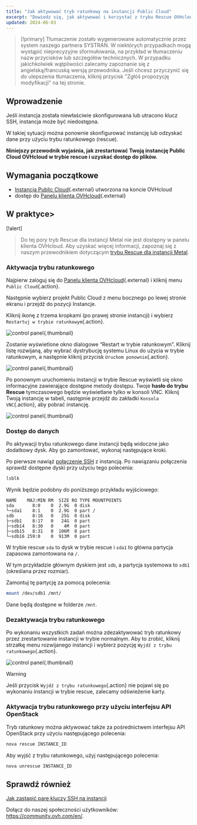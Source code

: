 ```yaml
---
title: "Jak aktywować tryb ratunkowy na instancji Public Cloud"
excerpt: "Dowiedz się, jak aktywować i korzystać z trybu Rescue OVHcloud w Twojej instancji Public Cloud"
updated: 2024-06-03
---
```


> [!primary]
> Tłumaczenie zostało wygenerowane automatycznie przez system naszego partnera SYSTRAN. W niektórych przypadkach mogą wystąpić nieprecyzyjne sformułowania, na przykład w tłumaczeniu nazw przycisków lub szczegółów technicznych. W przypadku jakichkolwiek wątpliwości zalecamy zapoznanie się z angielską/francuską wersją przewodnika. Jeśli chcesz przyczynić się do ulepszenia tłumaczenia, kliknij przycisk "Zgłóś propozycję modyfikacji" na tej stronie.
> 

## Wprowadzenie

Jeśli instancja została niewłaściwie skonfigurowana lub utracono klucz SSH, instancja może być niedostępna.

W takiej sytuacji można ponownie skonfigurować instancję lub odzyskać dane przy użyciu trybu ratunkowego (rescue). 

**Niniejszy przewodnik wyjaśnia, jak zrestartować Twoją instancję Public Cloud OVHcloud w trybie rescue i uzyskać dostęp do plików.**

## Wymagania początkowe

- [Instancja Public Cloud](https://www.ovhcloud.com/pl/public-cloud/){.external} utworzona na koncie OVHcloud
- dostęp do [Panelu klienta OVHcloud](https://www.ovh.com/auth/?action=gotomanager&from=https://www.ovh.pl/&ovhSubsidiary=pl){.external}

## W praktyce> 

[!alert]
>
> Do tej pory tryb Rescue dla instancji Metal nie jest dostępny w panelu klienta OVHcloud. Aby uzyskać więcej informacji, zapoznaj się z naszym przewodnikiem dotyczącym [trybu Rescue dla instancji Metal](/pages/public_cloud/compute/rescue_mode_metal_instance).

### Aktywacja trybu ratunkowego

Najpierw zaloguj się do [Panelu klienta OVHcloud](https://www.ovh.com/auth/?action=gotomanager&from=https://www.ovh.pl/&ovhSubsidiary=pl){.external} i kliknij menu `Public Cloud`{.action}.

Następnie wybierz projekt Public Cloud z menu bocznego po lewej stronie ekranu i przejdź do pozycji Instancje.

Kliknij ikonę z trzema kropkami (po prawej stronie instancji) i wybierz `Restartuj w trybie ratunkowym`{.action}.

![control panel](images/rescue2022.png){.thumbnail}

Zostanie wyświetlone okno dialogowe “Restart w trybie ratunkowym”. Kliknij listę rozwijaną, aby wybrać dystrybucję systemu Linux do użycia w trybie ratunkowym, a następnie kliknij przycisk `Uruchom ponownie`{.action}.

![control panel](images/rescue2.png){.thumbnail}

Po ponownym uruchomieniu instancji w trybie Rescue wyświetli się okno informacyjne zawierające dostępne metody dostępu. Twoje **hasło do trybu Rescue** tymczasowego będzie wyświetlane tylko w konsoli VNC. Kliknij Twoją instancję w tabeli, następnie przejdź do zakładki `Konsola VNC`{.action}, aby pobrać instancję.

![control panel](images/rescuedata.png){.thumbnail}

### Dostęp do danych

Po aktywacji trybu ratunkowego dane instancji będą widoczne jako dodatkowy dysk. Aby go zamontować, wykonaj następujące kroki.

Po pierwsze nawiąż [połączenie SSH](/pages/bare_metal_cloud/dedicated_servers/ssh_introduction) z instancją. Po nawiązaniu połączenia sprawdź dostępne dyski przy użyciu tego polecenia:

```bash
lsblk
```

Wynik będzie podobny do poniższego przykładu wyjściowego:

```console
NAME    MAJ:MIN RM  SIZE RO TYPE MOUNTPOINTS
sda       8:0    0  2.9G  0 disk
└─sda1    8:1    0  2.9G  0 part /
sdb       8:16   0   25G  0 disk
├─sdb1    8:17   0   24G  0 part
├─sdb14   8:30   0    4M  0 part
├─sdb15   8:31   0  106M  0 part
└─sdb16 259:0    0  913M  0 part
```

W trybie rescue `sda` to dysk w trybie rescue i `sda1` to główna partycja zapasowa zamontowana na `/`.

W tym przykładzie głównym dyskiem jest `sdb`, a partycja systemowa to `sdb1` (określana przez rozmiar).

Zamontuj tę partycję za pomocą polecenia:

```bash
mount /dev/sdb1 /mnt/
```

Dane będą dostępne w folderze `/mnt`.

### Dezaktywacja trybu ratunkowego

Po wykonaniu wszystkich zadań można zdezaktywować tryb ratunkowy przez zrestartowanie instancji w trybie normalnym. Aby to zrobić, kliknij strzałkę menu rozwijanego instancji i wybierz pozycję `Wyjdź z trybu ratunkowego`{.action}.

![control panel](images/rescueexit2022.png){.thumbnail}

> [!warning]
> Jeśli przycisk `Wyjdź z trybu ratunkowego`{.action} nie pojawi się po wykonaniu instancji w trybie rescue, zalecamy odświeżenie karty.
>

### Aktywacja trybu ratunkowego przy użyciu interfejsu API OpenStack

Tryb ratunkowy można aktywować także za pośrednictwem interfejsu API OpenStack przy użyciu następującego polecenia:

```bash
nova rescue INSTANCE_ID
```

Aby wyjść z trybu ratunkowego, użyj następującego polecenia:

```bash
nova unrescue INSTANCE_ID
```

## Sprawdź również

[Jak zastąpić parę kluczy SSH na instancji](/pages/public_cloud/compute/replacing_lost_ssh_key)

Dołącz do naszej społeczności użytkowników: <https://community.ovh.com/en/>.